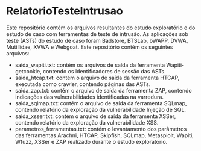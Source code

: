 # RelatorioTesteIntrusao
Este repositório contém os arquivos resultantes do estudo exploratório e do estudo de caso com ferramentas de teste de intrusão.
As aplicações sob teste (ASTs) do estudo de caso foram Badstore, BTSLab, bWAPP, DVWA, Mutillidae, XVWA e Webgoat.
Este repositório contém os seguintes arquivos:
- saida_wapiti.txt: contém os arquivos de saída da ferramenta Wapiti-getcookie, contendo os identificadores de sessão das ASTs.
- saida_htcap.txt: contém o arquivo de saída da ferramenta HTCAP, executada como crawler, contendo páginas das ASTs.
- saida_zap.txt: contém o arquivo de saída da ferramenta ZAP, contendo indicações das vulnerabilidades identificadas na varredura.
- saida_sqlmap.txt: contém o arquivo de saída da ferramenta SQLmap, contendo relatório da exploração da vulnerabilidade Injeção de SQL.
- saida_xsser.txt: contém o arquivo de saída da ferramenta XSSer, contendo relatório da exploração da vulnerabilidade XSS.
- parametros_ferramentas.txt: contém o levantamento dos parâmetros das ferramentas Arachni, HTCAP, 
  Skipfish, SQLmap, Metasploit, Wapiti, Wfuzz, XSSer e ZAP realizado durante o estudo exploratório.
